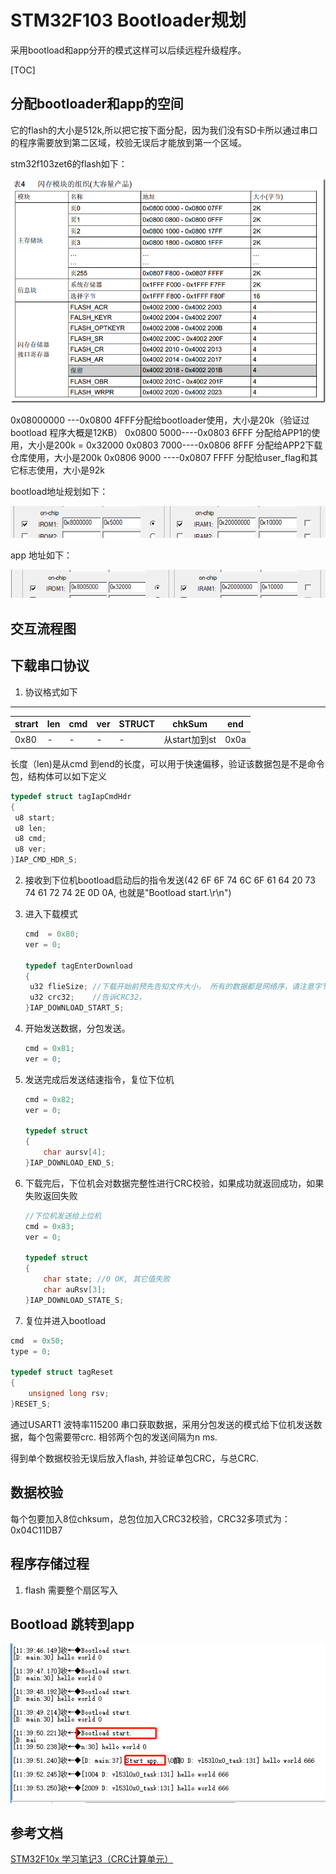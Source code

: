 # STM32F103 Bootloader规划

采用bootload和app分开的模式这样可以后续远程升级程序。

[TOC]

## 分配bootloader和app的空间

它的flash的大小是512k,所以把它按下面分配，因为我们没有SD卡所以通过串口的程序需要放到第二区域，校验无误后才能放到第一个区域。

stm32f103zet6的flash如下：

![flash_map](./png/flash_map.png)



0x08000000 ---0x0800 4FFF分配给bootloader使用，大小是20k（验证过bootload 程序大概是12KB）
0x0800 5000----0x0803 6FFF 分配给APP1的使用，大小是200k = 0x32000
0x0803 7000----0x0806 8FFF 分配给APP2下载仓库使用，大小是200k
0x0806 9000 ----0x0807 FFFF 分配给user_flag和其它标志使用，大小是92k

bootload地址规划如下：

![bootload](./png/rom规划_bootload.png)

app 地址如下：

![ROM规划](./png/rom规划_app.png)

## 交互流程图



## 下载串口协议

1.  协议格式如下

---------------------

| strart | len  | cmd  | ver  | STRUCT | chkSum        | end  |
| ------ | ---- | ---- | ---- | ------ | ------------- | ---- |
| 0x80   | -    | -    | -    | -      | 从start加到st | 0x0a |

   长度（len)是从cmd 到end的长度，可以用于快速偏移，验证该数据包是不是命令包，结构体可以如下定义

   ```c
typedef struct tagIapCmdHdr
{
    u8 start;
    u8 len;
    u8 cmd;
    u8 ver;
}IAP_CMD_HDR_S;
   ```

2. 接收到下位机bootload启动后的指令发送(42 6F 6F 74 6C 6F 61 64 20 73 74 61 72 74 2E 0D 0A, 也就是"Bootload start.\r\n") 

3. 进入下载模式

   ```c
   cmd  = 0x80;
   ver = 0; 
   
   typedef tagEnterDownload
   {
   	u32 flieSize; //下载开始前预先告知文件大小， 所有的数据都是网络序，请注意字节序
   	u32 crc32;    //告诉CRC32，
   }IAP_DOWNLOAD_START_S;
   ```

4. 开始发送数据，分包发送。

   ```c
   cmd = 0x81;
   ver = 0;
   
   ```

5. 发送完成后发送结速指令，复位下位机

   ```c
   cmd = 0x82;
   ver = 0;
   
   typedef struct 
   {
       char aursv[4];
   }IAP_DOWNLOAD_END_S;
   
   ```

6. 下载完后，下位机会对数据完整性进行CRC校验，如果成功就返回成功，如果失败返回失败

   ```c
   //下位机发送给上位机
   cmd = 0x83;
   ver = 0;
   
   typedef struct 
   {
       char state; //0 OK, 其它值失败
       char auRsv[3];
   }IAP_DOWNLOAD_STATE_S;
   
   ```

7. 复位并进入bootload

```c
cmd  = 0x50;
type = 0;

typedef struct tagReset
{
    unsigned long rsv;
}RESET_S;

```



通过USART1 波特率115200 串口获取数据，采用分包发送的模式给下位机发送数据，每个包需要带crc. 相邻两个包的发送间隔为n ms.

得到单个数据校验无误后放入flash, 并验证单包CRC，与总CRC.

## 数据校验

每个包要加入8位chksum，总包位加入CRC32校验，CRC32多项式为：0x04C11DB7

## 程序存储过程

1. flash 需要整个扇区写入



## 	Bootload 跳转到app

![](./png/bootload_success.png)

## 参考文档

[STM32F10x 学习笔记3（CRC计算单元）](https://blog.csdn.net/liyuanbhu/article/details/8746044)


